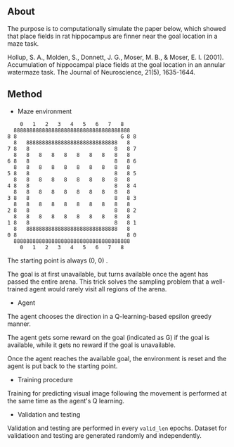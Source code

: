 ## About

The purpose is to computationally simulate the paper below, which showed that place fields in rat hippocampus are finner near the goal location in a maze task.

Hollup, S. A., Molden, S., Donnett, J. G., Moser, M. B., & Moser, E. I. (2001). Accumulation of hippocampal place fields at the goal location in an annular watermaze task. The Journal of Neuroscience, 21(5), 1635-1644.


## Method

* Maze environment

```
    0   1   2   3   4   5   6   7   8  
  8888888888888888888888888888888888888  
8 8                                 G 8 8
  8   88888888888888888888888888888   8  
7 8   8                           8   8 7
  8   8   8   8   8   8   8   8   8   8  
6 8   8                           8   8 6
  8   8   8   8   8   8   8   8   8   8  
5 8   8                           8   8 5
  8   8   8   8   8   8   8   8   8   8  
4 8   8                           8   8 4
  8   8   8   8   8   8   8   8   8   8  
3 8   8                           8   8 3
  8   8   8   8   8   8   8   8   8   8  
2 8   8                           8   8 2
  8   8   8   8   8   8   8   8   8   8  
1 8   8                           8   8 1
  8   88888888888888888888888888888   8  
0 8                                   8 0
  8888888888888888888888888888888888888
    0   1   2   3   4   5   6   7   8  

```

The starting point is always (0, 0) .

The goal is at first unavailable, but turns available once the agent has passed the entire arena. This trick solves the sampling problem that a well-trained agent would rarely visit all regions of the arena. 

* Agent

The agent chooses the direction in a Q-learning-based epsilon greedy manner. 

The agent gets some reward on the goal (indicated as G) if the goal is available, while  it gets no reward if the goal is unavailable.

Once the agent reaches the available goal, the environment is reset and the agent is put back to the starting point. 

* Training procedure

Training for predicting visual image following the movement is performed at the same time as the agent's Q learning.

* Validation and testing

Validation and testing are performed in every ``` valid_len ``` epochs. Dataset for validatioon and testing are generated randomly and independently.
